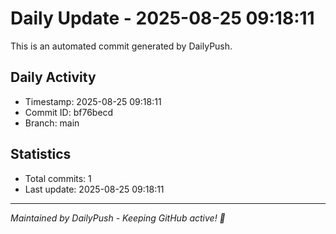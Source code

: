 # Daily Update - 2025-08-25 09:18:11

This is an automated commit generated by DailyPush.

## Daily Activity
- Timestamp: 2025-08-25 09:18:11
- Commit ID: bf76becd
- Branch: main

## Statistics
- Total commits: 1
- Last update: 2025-08-25 09:18:11

---
*Maintained by DailyPush - Keeping GitHub active! 🚀*
